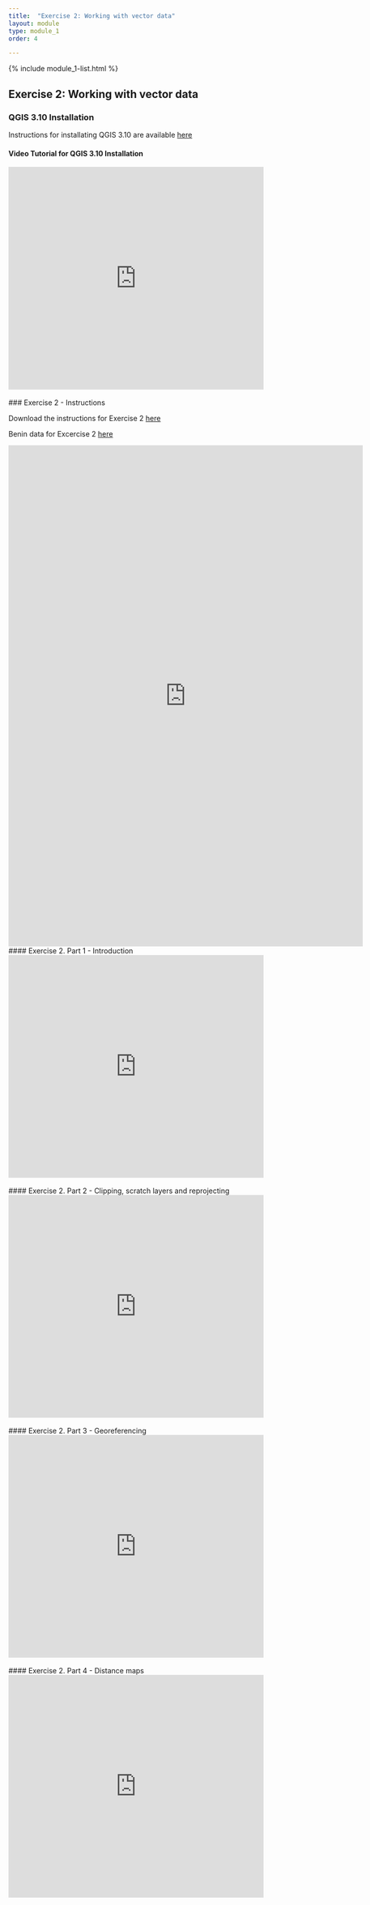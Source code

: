 ```yaml
---
title:  "Exercise 2: Working with vector data"
layout: module
type: module_1
order: 4

---
```


{% include module_1-list.html %}

## Exercise 2: Working with vector data

<style>

.responsive-wrap iframe{ max-width: 100%;}

</style>

### QGIS 3.10 Installation 

Instructions for installating QGIS 3.10 are available [here](https://drive.google.com/file/d/1ss97yUm_vpLBNK12WwyRoOyA4t1LA_t7/view?usp=sharing)

#### Video Tutorial for QGIS 3.10 Installation

<div class="responsive-wrap">

<iframe src="https://drive.google.com/file/d/12bQ_sK4Kqqt_5Jt2hxESOPzXPcUfUDLu/preview" frameborder="0" width="1100" height="440" allowfullscreen="true" 
mozallowfullscreen="true" webkitallowfullscreen="true"></iframe>
</div>

<br>
### Exercise 2 - Instructions

Download the instructions for Exercise 2 [here](https://drive.google.com/file/d/1XECkd1Eq0Jxkdtc2aOGdoNL3JNStw8x2/view?usp=sharing)

Benin data for Excercise 2 [here](https://drive.google.com/file/d/1dtCO59PEfz4bWcFXk5VP7X6jAZhAQGZ9/view?usp=sharing)


<iframe src="https://drive.google.com/file/d/165KqMKkEF3nO5-50Qr4Cr7Je6-u1Sw8f/preview" frameborder="0" width="700" height="990" allowfullscreen="true" mozallowfullscreen="true" webkitallowfullscreen="true"></iframe>


<br>
#### Exercise 2. Part 1 - Introduction
<div class="responsive-wrap">

<iframe src="https://drive.google.com/file/d/1JgcF6cip4U0lL0mOz2qf4hN7ndJAxqns/preview" frameborder="0" width="1100" height="440" allowfullscreen="true" mozallowfullscreen="true" webkitallowfullscreen="true"></iframe>
</div>
<br>
#### Exercise 2. Part 2 - Clipping, scratch layers and reprojecting
<div class="responsive-wrap">

<iframe src="https://drive.google.com/file/d/1ptUAGD5yWFmZg7-7LKskGOT10_zo7jSL/preview" frameborder="0" width="1100" height="440" allowfullscreen="true" mozallowfullscreen="true" webkitallowfullscreen="true"></iframe>
</div>
<br>
#### Exercise 2. Part 3 - Georeferencing
<div class="responsive-wrap">

<iframe src="https://drive.google.com/file/d/10nDKPHIg3lHixIJmfm2-VNoM6yscdIcI/preview" frameborder="0" width="1100" height="440" allowfullscreen="true" mozallowfullscreen="true" webkitallowfullscreen="true"></iframe>
</div>
<br>
#### Exercise 2. Part 4 - Distance maps
<div class="responsive-wrap">

<iframe src="https://drive.google.com/file/d/1OuBS_rbzz5S-NaT1GxX59HltTI1LJtzo/preview" frameborder="0" width="1100" height="440" allowfullscreen="true" mozallowfullscreen="true" webkitallowfullscreen="true"></iframe>
</div>



